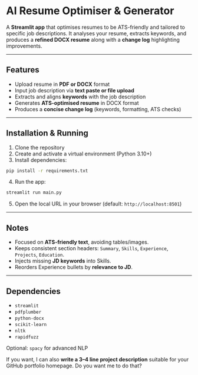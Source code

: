 # AI Resume Optimiser & Generator

A **Streamlit app** that optimises resumes to be ATS-friendly and tailored to specific job descriptions. It analyses your resume, extracts keywords, and produces a **refined DOCX resume** along with a **change log** highlighting improvements.

---

## Features

* Upload resume in **PDF or DOCX** format
* Input job description via **text paste or file upload**
* Extracts and aligns **keywords** with the job description
* Generates **ATS-optimised resume** in DOCX format
* Produces a **concise change log** (keywords, formatting, ATS checks)

---

## Installation & Running

1. Clone the repository
2. Create and activate a virtual environment (Python 3.10+)
3. Install dependencies:

```bash
pip install -r requirements.txt
```

4. Run the app:

```bash
streamlit run main.py
```

5. Open the local URL in your browser (default: `http://localhost:8501`)

---

## Notes

* Focused on **ATS-friendly text**, avoiding tables/images.
* Keeps consistent section headers: `Summary`, `Skills`, `Experience`, `Projects`, `Education`.
* Injects missing **JD keywords** into Skills.
* Reorders Experience bullets by **relevance to JD**.

---

## Dependencies

* `streamlit`
* `pdfplumber`
* `python-docx`
* `scikit-learn`
* `nltk`
* `rapidfuzz`

Optional: `spacy` for advanced NLP

If you want, I can also **write a 3–4 line project description** suitable for your GitHub portfolio homepage. Do you want me to do that?
